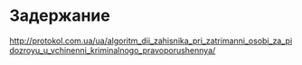 <!-- TITLE: Алгоритмы действий -->
<!-- SUBTITLE: Информация по немедленным действиям в различных ситуациях -->

# Задержание
http://protokol.com.ua/ua/algoritm_dii_zahisnika_pri_zatrimanni_osobi_za_pidozroyu_u_vchinenni_kriminalnogo_pravoporushennya/
